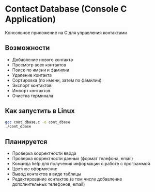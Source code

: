 # Contact Database (Console C Application)

Консольное приложение на C для управления контактами

## Возможности
- Добавление нового контакта
- Просмотр всех контактов
- Поиск по имени и фамилии
- Удаление контакта
- Сортировка (по имени, затем по фамилии)
- Экспорт контактов
- Импорт контактов
- Очистка терминала

## Как запустить в Linux
```bash
gcc cont_dbase.c -o cont_dbase
./cont_dbase
```

## Планируется
- Проверка корректности ввода
- Проверка корректности данных (формат телефона, email)
- Команда help для получения информации о работе с программой
- Цветное оформление
- Вывод контактов в виде таблицы
- Редактирование контактов (в том числе добавление дополнительных телефонов, email)
